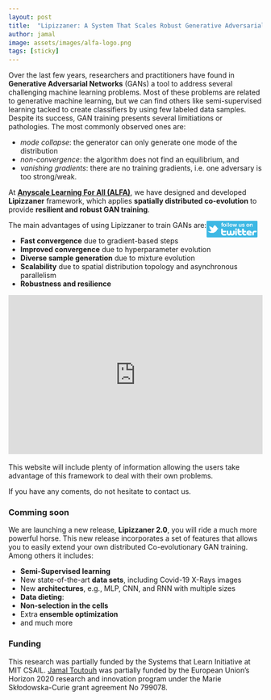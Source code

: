 ```yaml
---
layout: post
title:  "Lipizzaner: A System That Scales Robust Generative Adversarial Network Training"
author: jamal
image: assets/images/alfa-logo.png
tags: [sticky]
---
```


Over the last few years, researchers and practitioners have found in **Generative Adversarial Networks** (GANs) a tool to address several challenging machine learning problems.
Most of these problems are related to generative machine learning, but we can find others like semi-supervised learning tacked to create classifiers by using few labeled data samples.
Despite its success, GAN training presents several limitiations or pathologies. The most commonly observed ones are:
+ *mode collapse*: the generator can only generate one mode of the distribution
+ *non-convergence*: the algorithm does not find an equilibrium, and
+ *vanishing gradients*: there are no training gradients, i.e. one adversary is too strong/weak.


At **[Anyscale Learning For All (ALFA)](http://alfagroup.csail.mit.edu/)**, we have designed and developed **Lipizzaner** framework, which applies **spatially distributed co-evolution** to provide **resilient and robust GAN training**.

<a href="https://twitter.com/LipizzanerGAN"> <img src="assets/images/twitter-logo.png"
     alt="Follow @LipizzanerGAN"
     width="20%"
     style="float: right; margin-right: 10px;" /></a>
The main advantages of using Lipizzaner to train GANs are:
+ **Fast convergence** due to gradient-based steps
+ **Improved convergence** due to hyperparameter evolution
+ **Diverse sample generation** due to mixture evolution
+ **Scalability** due to spatial distribution topology and asynchronous parallelism
+ **Robustness and resilience**



<p><iframe style="width:100%;" height="315" src="https://www.youtube.com/embed/V8URnvHy2OU?rel=0&amp;showinfo=0" frameborder="0" allowfullscreen></iframe></p>

This website will include plenty of information allowing the users take advantage of this framework to deal with their own problems. 

If you have any coments, do not hesitate to contact us.





### Comming soon
We are launching a new release, **Lipizzaner 2.0**, you will ride a much more powerful horse. This new release incorporates a set of features that allows you to easily extend your own distributed Co-evolutionary GAN training. Among others it includes:
+ **Semi-Supervised learning**
+ New state-of-the-art **data sets**, including Covid-19 X-Rays images
+ New **architectures**, e.g., MLP, CNN, and RNN with multiple sizes
+ **Data dieting**:
+ **Non-selection in the cells**
+ Extra **ensemble optimization**
+ and much more

### Funding
This research was partially funded by the Systems that Learn Initiative at MIT CSAIL.
[Jamal Toutouh](https://jamal.es) was partially funded by the European Union’s Horizon 2020 research and innovation program under the
        Marie Skłodowska-Curie grant agreement No 799078.

